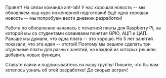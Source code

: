 Привет! На связи команда ant-lab! У нас хорошая новость -- мы обновляем наш курс инженерной подготовки! Ещё одна хорошая новость -- мы попробуем вести дневник разработки! 

Работа по обновлению началась с печатной платы для Raspberry Pi, на которой мы со студентами осваиваем понятия GPIO, АЦП и ЦАП. Раньше мы думали, что одна плата -- это хорошо. Но 5 лет занятий показали, что эта идея -- отстой! Поэтому мы решили сделать три отдельные платы для разных занятий, на каждой из которых решили добавить новые функции.

Ставьте лайки и подписывайтесь на нашу группу! Пишите, что бы вам хотелось узнать об этой разработке! До скорых встреч!